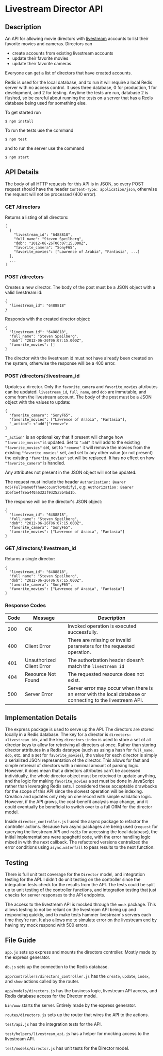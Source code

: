 # Livestream Director API

## Description

An API for allowing movie directors with
[livestream](http://new.livestream.com) accounts to list their
favorite movies and cameras. Directors can
* create accounts from existing livestream accounts
* update their favorite movies
* update their favorite cameras

Everyone can get a list of directors that have created accounts.

Redis is used for the local database, and to run it will require a
local Redis server with no access control. It uses three database, 0
for production, 1 for development, and 2 for testing. Anytime the
tests are run, database 2 is flushed, so be careful about running the
tests on a server that has a Redis database being used for something
else.

To get started run

	$ npm install

To run the tests use the command

	$ npm test

and to run the server use the command

	$ npm start

## API Details

The body of all HTTP requests for this API is in JSON, so every POST
request should have the header `Content-Type: application/json`,
otherwise the request will not be processed (400 error).

### GET /directors

Returns a listing of all directors:

    [
	  {
	    "livestream_id": "6488818",
		"full_name": "Steven Speilberg",
		"dob": "2012‐06‐26T06:07:15.000Z",
		"favorite_camera": "SonyF65",
		"favorite_movies": ["Lawrence of Arabia", "Fantasia", ...]
	  },
	  ...
	]

### POST /directors

Creates a new director. The body of the post must be a JSON object
with a valid livestream id:

    {
	  "livestream_id": "6488818"
	}

Responds with the created director object:

    {
	  "livestream_id": "6488818",
	  "full_name": "Steven Speilberg",
	  "dob": "2012‐06‐26T06:07:15.000Z",
	  "favorite_movies": []
	}

The director with the livestream id must not have already been created
on the system, otherwise the response will be a 400 error.

### POST /directors/:livestream_id

Updates a director. Only the `favorite_camera` and `favorite_movies`
attributes can be updated. `livestream_id`, `full_name`, and `dob` are
immutable, and come from the livestream account. The body of the post
must be a JSON object with the values to update:

    {
	  "favorite_camera": "SonyF65",
	  "favorite_movies": ["Lawrence of Arabia", "Fantasia"],
	  "_action": <"add"|"remove">
	}

`"_action"` is an optional key that if present will change how
`"favorite_movies"` is updated. Set to `"add"` it will add to the
existing `"favorite_movies"` set, set to `"remove"` it will remove the
movies from the existing `"favorite_movies"` set, and set to any other
value (or not present) the existing `"favorite_movies"` set will be
replaced. It has no effect on how `"favorite_camera"` is handled.

Any attributes not present in the JSON object will not be updated.

The request must include the header `Authorization: Bearer
md5(FullNameOfTheAccountToModify)`, e.g. `Authorization: Bearer
1bef1e4f8ea440a6323f9d25a5b4bd1b`.

The response will be the director's JSON object:

	{
	  "livestream_id": "6488818",
	  "full_name": "Steven Speilberg",
	  "dob": "2012‐06‐26T06:07:15.000Z",
	  "favorite_camera": "SonyF65",
	  "favorite_movies": ["Lawrence of Arabia", "Fantasia"]
	}

### GET /directors/:livestream_id

Returns a single director:

	{
	  "livestream_id": "6488818",
	  "full_name": "Steven Speilberg",
	  "dob": "2012‐06‐26T06:07:15.000Z",
	  "favorite_camera": "SonyF65",
	  "favorite_movies": ["Lawrence of Arabia", "Fantasia"]
	}

### Response Codes

| Code | Message      | Description                                 |
|------|--------------|---------------------------------------------|
| 200  | OK           | Invoked operation is executed successfully. |
| 400  | Client Error | There are missing or invalid parameters for the requested operation. |
| 401  | Unauthorized Client Error | The authorization header doesn't match the `livestream_id` |
| 404  | Resource Not Found | The requested resource does not exist. |
| 500  | Server Error | Server error may occur when there is an error with the local database or connecting to the livestream API. |


## Implementation Details

The express package is used to serve up the API. The directors are
stored locally in a Redis database. The key for a director is
`directors:<livestream_id>`, and the key `directors:index` is used to
store a set of all director keys to allow for retreiving all directors
at once. Rather than storing director attributes in a Redis datatype
(such as using a hash for `full_name`, `dob`, etc. and a set for
`favorite_movies`), the value for each director is simply a serialized
JSON representation of the director. This allows for fast and simple
retreival of directors with a minimal amount of parsing
logic. However, it does mean that a directors attributes can't be
accessed individually, the whole director object must be retreived to
update anything, and the logic for making `favorite_movies` a set must
be done in JavaScript rather than leveraging Redis sets. I considered
these acceptable drawbacks for the scope of this API since the slowest
operation will be indexing. Creation and updates only rely on one
record with simple validation logic. However, if the API grows, the
cost-benefit analysis may change, and it could eventually be
beneficial to switch over to a full ORM for the director model.

Inside `director_controller.js` I used the async package to refactor
the controller actions. Because two async packages are being used
(`request` for querying the livestream API and `redis` for accessing
the local database), the initial implementations were spaghetti code,
with the error handling logic mixed in with the next callback. The
refactored versions centralized the error conditions using
`async.waterfall` to pass results to the next function.

## Testing

There is full unit test coverage for the `Director` model, and
integration testing for the API. I didn't do unit testing on the
controller since the integration tests check for the results from the
API. The tests could be split up to unit testing of the controller
functions, and integration testing that just checks for server
responses to the API endpoints.

The access to the livestream API is mocked through the `nock`
package. This allows testing to not be reliant on the livestream API
being up and responding quickly, and to make tests hammer livestream's
servers each time they're run. It also allows me to simulate error on
the livestream end by having my mock respond with 500 errors.

## File Guide

`app.js` sets up express and mounts the directors controller. Mostly
made by the express generator.

`db.js` sets up the connection to the Redis database.

`app/controllers/directors_controller.js` has the `create`, `update`,
`index`, and `show` actions called by the router.

`app/models/directors.js` has the business logic, livestream API
access, and Redis database access for the Director model.

`bin/www` starts the server. Entirely made by the express generator.

`routes/directors.js` sets up the router that wires the API to the
actions.

`test/api.js` has the integration tests for the API.

`test/helpers/livestream_api.js` has a helper for mocking access to
the livestream API.

`test/models/director.js` has unit tests for the Director model.
